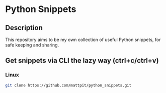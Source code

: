 # Python Snippets

## Description

This repository aims to be my own collection of useful Python snippets, for safe keeping and sharing.

## Get snippets via CLI the lazy way (ctrl+c/ctrl+v)

### Linux
```bash
git clone https://github.com/mattpit/python_snippets.git
```
